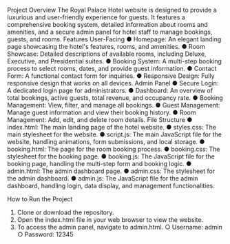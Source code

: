 Project Overview
The Royal Palace Hotel website is designed to provide a luxurious and user-friendly experience for guests. It features a comprehensive booking system, detailed information about rooms and amenities, and a secure admin panel for hotel staff to manage bookings, guests, and rooms.
Features
User-Facing
●	Homepage: An elegant landing page showcasing the hotel's features, rooms, and amenities.
●	Room Showcase: Detailed descriptions of available rooms, including Deluxe, Executive, and
Presidential suites.
●	Booking System: A multi-step booking process to select rooms, dates, and provide guest information.
●	Contact Form: A functional contact form for inquiries.
●	Responsive Design: Fully responsive design that works on all devices.
Admin Panel
●	Secure Login: A dedicated login page for administrators.
●	Dashboard: An overview of total bookings, active guests, total revenue, and occupancy rate.
●	Booking Management: View, filter, and manage all bookings.
●	Guest Management: Manage guest information and view their booking history.
●	Room Management: Add, edit, and delete room details.
File Structure
●	index.html: The main landing page of the hotel website.
●	styles.css: The main stylesheet for the website.
●	script.js: The main JavaScript file for the website, handling animations, form submissions, and local
storage.
●	booking.html: The page for the room booking process.
●	booking.css: The stylesheet for the booking page.
●	booking.js: The JavaScript file for the booking page, handling the multi-step form and booking
logic.
●	admin.html: The admin dashboard page.
●	admin.css: The stylesheet for the admin dashboard.
●	admin.js: The JavaScript file for the admin dashboard, handling login, data display, and
management functionalities.
 
How to Run the Project
1.	Clone or download the repository.
2.	Open the index.html file in your web browser to view the website.
3.	To access the admin panel, navigate to admin.html.
○	Username: admin
○	Password: 12345
